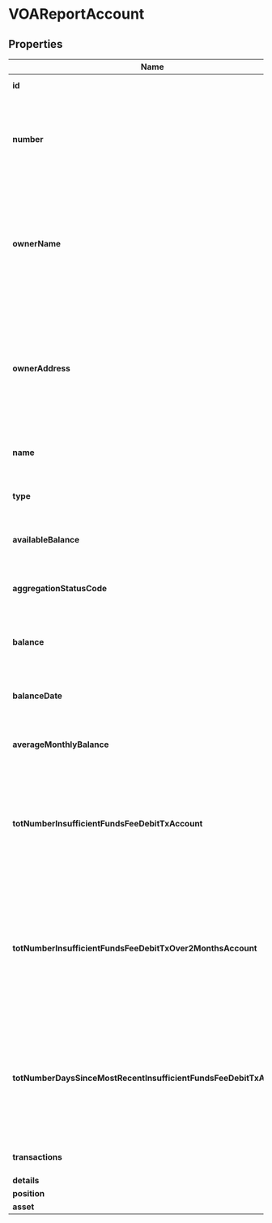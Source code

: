 

# VOAReportAccount


## Properties

| Name | Type | Description | Notes |
|------------ | ------------- | ------------- | -------------|
|**id** | **Long** | The ID of the account |  [optional] |
|**number** | **String** | The account number from the institution (all digits except the last four are obfuscated) |  [optional] |
|**ownerName** | **String** | The name(s) of the account owner(s). This field is optional. If no owner information is available, this field will not appear in the report. |  [optional] |
|**ownerAddress** | **String** | The mailing address of the account owner(s). This field is optional. If no owner information is available, this field will not appear in the report. |  [optional] |
|**name** | **String** | The account name from the institution |  [optional] |
|**type** | **String** | One of the values from account types |  [optional] |
|**availableBalance** | **Double** | The available balance for the account |  [optional] |
|**aggregationStatusCode** | **Integer** | The status of the most recent aggregation attempt |  [optional] |
|**balance** | **Double** | The cleared balance of the account as-of balanceDate |  [optional] |
|**balanceDate** | **Long** | A timestamp showing when the balance was captured |  [optional] |
|**averageMonthlyBalance** | **Double** | The average monthly balance of this account |  [optional] |
|**totNumberInsufficientFundsFeeDebitTxAccount** | **Long** | The count for the total number of insufficient funds transactions, based on the &#x60;fromDate&#x60; of the report. |  [optional] |
|**totNumberInsufficientFundsFeeDebitTxOver2MonthsAccount** | **Long** | The count for the total number of insufficient funds transactions for the last two months, based on the &#x60;fromDate&#x60; of the report. |  [optional] |
|**totNumberDaysSinceMostRecentInsufficientFundsFeeDebitTxAccount** | **Long** | The number of days since the most recent insufficient funds transaction, based on the &#x60;fromDate&#x60; of the report. |  [optional] |
|**transactions** | [**List&lt;ReportTransactionNewTxBased&gt;**](ReportTransactionNewTxBased.md) | a list of transaction records |  [optional] |
|**details** | [**AccountDetailsTxBased**](AccountDetailsTxBased.md) |  |  [optional] |
|**position** | [**ReportAccountPosition**](ReportAccountPosition.md) |  |  [optional] |
|**asset** | [**PrequalificationReportAssetSummary**](PrequalificationReportAssetSummary.md) |  |  [optional] |



